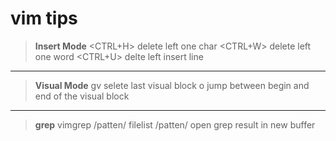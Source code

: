 # vim tips #


>**Insert Mode**
>&lt;CTRL+H&gt; delete left one char
>&lt;CTRL+W&gt; delete left one word
>&lt;CTRL+U&gt; delte left insert line

---

>**Visual Mode**
>gv selete last visual block
>o jump between begin and end of the visual block

---

>**grep**
>vimgrep /patten/ filelist
>/patten/ open grep result in new buffer
